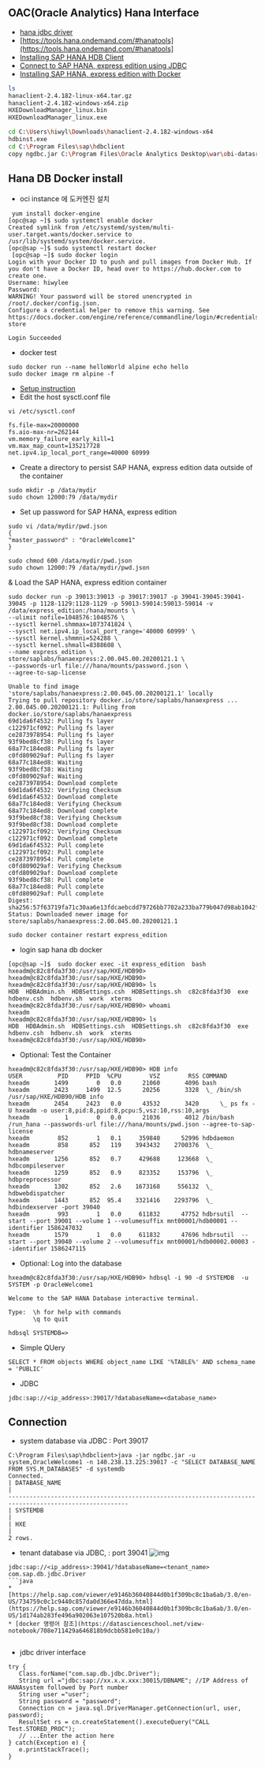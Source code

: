 ## OAC(Oracle Analytics) Hana Interface 

* [hana jdbc driver](https://developers.sap.com/tutorials/hxe-connect-hxe-using-jdbc.html#ce721b2d-a0a6-4f23-972d-4d7301d5fd7a)
* [https://tools.hana.ondemand.com/#hanatools](https://tools.hana.ondemand.com/#hanatools]
* [Installing SAP HANA HDB Client](https://developers.sap.com/tutorials/hxe-ua-install-hdb-client-windows.html)
* [Connect to SAP HANA, express edition using JDBC](https://developers.sap.com/tutorials/hxe-connect-hxe-using-jdbc.html)
* [Installing SAP HANA, express edition with Docker](https://developers.sap.com/tutorials/hxe-ua-install-using-docker.html)
```bash
ls 
hanaclient-2.4.182-linux-x64.tar.gz
hanaclient-2.4.182-windows-x64.zip
HXEDownloadManager_linux.bin
HXEDownloadManager_linux.exe

cd C:\Users\hiwyl\Downloads\hanaclient-2.4.182-windows-x64
hdbinst.exe
cd C:\Program Files\sap\hdbclient
copy ngdbc.jar C:\Program Files\Oracle Analytics Desktop\war\obi-datasrc-server\WEB-INF\lib
```
## Hana DB Docker install
* oci instance 에 도커엔진 설치
```
 yum install docker-engine
[opc@sap ~]$ sudo systemctl enable docker
Created symlink from /etc/systemd/system/multi-user.target.wants/docker.service to /usr/lib/systemd/system/docker.service.
[opc@sap ~]$ sudo systemctl restart docker
 [opc@sap ~]$ sudo docker login
Login with your Docker ID to push and pull images from Docker Hub. If you don't have a Docker ID, head over to https://hub.docker.com to create one.
Username: hiwylee
Password:
WARNING! Your password will be stored unencrypted in /root/.docker/config.json.
Configure a credential helper to remove this warning. See
https://docs.docker.com/engine/reference/commandline/login/#credentials-store

Login Succeeded

```
* docker test
```
sudo docker run --name helloWorld alpine echo hello
sudo docker image rm alpine -f
``` 
* [Setup instruction](https://hub.docker.com/_/sap-hana-express-edition/plans/f2dc436a-d851-4c22-a2ba-9de07db7a9ac?tab=instructions)
* Edit the host sysctl.conf file
```
vi /etc/sysctl.conf

fs.file-max=20000000
fs.aio-max-nr=262144
vm.memory_failure_early_kill=1
vm.max_map_count=135217728
net.ipv4.ip_local_port_range=40000 60999
```
* Create a directory to persist SAP HANA, express edition data outside of the container
```
sudo mkdir -p /data/mydir
sudo chown 12000:79 /data/mydir
```
* Set up password for SAP HANA, express edition
```
sudo vi /data/mydir/pwd.json
{
"master_password" : "OracleWelcome1"
}

sudo chmod 600 /data/mydir/pwd.json
sudo chown 12000:79 /data/mydir/pwd.json
```

& Load the SAP HANA, express edition container
```
sudo docker run -p 39013:39013 -p 39017:39017 -p 39041-39045:39041-39045 -p 1128-1129:1128-1129 -p 59013-59014:59013-59014 -v /data/express_edition:/hana/mounts \
--ulimit nofile=1048576:1048576 \
--sysctl kernel.shmmax=1073741824 \
--sysctl net.ipv4.ip_local_port_range='40000 60999' \
--sysctl kernel.shmmni=524288 \
--sysctl kernel.shmall=8388608 \
--name express_edition \
store/saplabs/hanaexpress:2.00.045.00.20200121.1 \
--passwords-url file:///hana/mounts/password.json \
--agree-to-sap-license

Unable to find image 'store/saplabs/hanaexpress:2.00.045.00.20200121.1' locally
Trying to pull repository docker.io/store/saplabs/hanaexpress ...
2.00.045.00.20200121.1: Pulling from docker.io/store/saplabs/hanaexpress
69d1da6f4532: Pulling fs layer
c122971cf092: Pulling fs layer
ce2873978954: Pulling fs layer
93f9bed8cf38: Pulling fs layer
68a77c184ed8: Pulling fs layer
c0fd809029af: Pulling fs layer
68a77c184ed8: Waiting
93f9bed8cf38: Waiting
c0fd809029af: Waiting
ce2873978954: Download complete
69d1da6f4532: Verifying Checksum
69d1da6f4532: Download complete
68a77c184ed8: Verifying Checksum
68a77c184ed8: Download complete
93f9bed8cf38: Verifying Checksum
93f9bed8cf38: Download complete
c122971cf092: Verifying Checksum
c122971cf092: Download complete
69d1da6f4532: Pull complete
c122971cf092: Pull complete
ce2873978954: Pull complete
c0fd809029af: Verifying Checksum
c0fd809029af: Download complete
93f9bed8cf38: Pull complete
68a77c184ed8: Pull complete
c0fd809029af: Pull complete
Digest: sha256:57f63719fa71c30aa6e13fdcaebcdd79726bb7702a233ba779b047d98ab1042f
Status: Downloaded newer image for store/saplabs/hanaexpress:2.00.045.00.20200121.1
```
```
sudo docker container restart express_edition

```
* login sap hana db docker
```
[opc@sap ~]$  sudo docker exec -it express_edition  bash
hxeadm@c82c8fda3f30:/usr/sap/HXE/HDB90>
hxeadm@c82c8fda3f30:/usr/sap/HXE/HDB90>
hxeadm@c82c8fda3f30:/usr/sap/HXE/HDB90> ls
HDB  HDBAdmin.sh  HDBSettings.csh  HDBSettings.sh  c82c8fda3f30  exe  hdbenv.csh  hdbenv.sh  work  xterms
hxeadm@c82c8fda3f30:/usr/sap/HXE/HDB90> whoami
hxeadm
hxeadm@c82c8fda3f30:/usr/sap/HXE/HDB90> ls
HDB  HDBAdmin.sh  HDBSettings.csh  HDBSettings.sh  c82c8fda3f30  exe  hdbenv.csh  hdbenv.sh  work  xterms
hxeadm@c82c8fda3f30:/usr/sap/HXE/HDB90>

```
* Optional: Test the Container
```
hxeadm@c82c8fda3f30:/usr/sap/HXE/HDB90> HDB info
USER          PID     PPID  %CPU        VSZ        RSS COMMAND
hxeadm       1499        0   0.0      21060       4096 bash
hxeadm       2423     1499  12.5      20256       3328  \_ /bin/sh /usr/sap/HXE/HDB90/HDB info
hxeadm       2454     2423   0.0      43532       3420      \_ ps fx -U hxeadm -o user:8,pid:8,ppid:8,pcpu:5,vsz:10,rss:10,args
hxeadm          1        0   0.0      21036       4012 /bin/bash /run_hana --passwords-url file:///hana/mounts/pwd.json --agree-to-sap-license
hxeadm        852        1   0.1     359840      52996 hdbdaemon
hxeadm        858      852   119    3943432    2700376  \_ hdbnameserver
hxeadm       1256      852   0.7     429688     123668  \_ hdbcompileserver
hxeadm       1259      852   0.9     823352     153796  \_ hdbpreprocessor
hxeadm       1302      852   2.6    1673168     556132  \_ hdbwebdispatcher
hxeadm       1443      852  95.4    3321416    2293796  \_ hdbindexserver -port 39040
hxeadm        993        1   0.0     611832      47752 hdbrsutil  --start --port 39001 --volume 1 --volumesuffix mnt00001/hdb00001 --identifier 1586247032
hxeadm       1579        1   0.0     611832      47696 hdbrsutil  --start --port 39040 --volume 2 --volumesuffix mnt00001/hdb00002.00003 --identifier 1586247115

```
* Optional: Log into the database
```
hxeadm@c82c8fda3f30:/usr/sap/HXE/HDB90> hdbsql -i 90 -d SYSTEMDB  -u SYSTEM -p OracleWelcome1

Welcome to the SAP HANA Database interactive terminal.

Type:  \h for help with commands
       \q to quit

hdbsql SYSTEMDB=>

```
* Simple QUery
```
SELECT * FROM objects WHERE object_name LIKE '%TABLE%' AND schema_name = 'PUBLIC'

```
* JDBC 
```
jdbc:sap://<ip_address>:39017/?databaseName=<database_name>

```
## Connection 
* system database via JDBC : Port 39017
```
C:\Program Files\sap\hdbclient>java -jar ngdbc.jar -u system,OracleWelcome1 -n 140.238.13.225:39017 -c "SELECT DATABASE_NAME FROM SYS.M_DATABASES" -d systemdb
Connected.
| DATABASE_NAME                                                                                        |
--------------------------------------------------------------------------------------------------------
| SYSTEMDB                                                                                             |
| HXE                                                                                                  |
2 rows.
```
*  tenant database via JDBC, : port 39041
![img](img/Sap_ODBC.PNG)
```
jdbc:sap://<ip_address>:39041/?databaseName=<tenant_name>
com.sap.db.jdbc.Driver
```java
* [https://help.sap.com/viewer/e9146b36040844d0b1f309bc8c1ba6ab/3.0/en-US/734759c0c1c9440c857da0d366e47dda.html](https://help.sap.com/viewer/e9146b36040844d0b1f309bc8c1ba6ab/3.0/en-US/1d174ab283fe496a902063e107520b8a.html)
* [docker 명령어 참조](https://datascienceschool.net/view-notebook/708e711429a646818b9dcbb581e0c10a/)
  
```
* jdbc driver interface
```
try {
   Class.forName("com.sap.db.jdbc.Driver");
   String url ="jdbc:sap://xx.x.x.xxx:30015/DBNAME"; //IP Address of HANAsystem followed by Port number
   String user ="user";
   String password = "password";
   Connection cn = java.sql.DriverManager.getConnection(url, user, password);
   ResultSet rs = cn.createStatement().executeQuery("CALL Test.STORED_PROC");
   // ...Enter the action here
} catch(Exception e) {
   e.printStackTrace();
}

```
